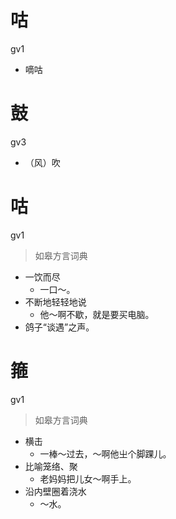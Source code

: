 # 咕
gv1
- 嘀咕
# 鼓
gv3
- （风）吹

# 咕
gv1
> 如皋方言词典
- 一饮而尽
  - 一口～。
- 不断地轻轻地说
  - 他～啊不歇，就是要买电脑。
- 鸽子“谈遇”之声。

# 箍
gv1
> 如皋方言词典
- 横击
  - 一棒～过去，～啊他㞢个脚踝儿。
- 比喻笼络、聚
  - 老妈妈把儿女～啊手上。
- 沿内壁圈着浇水
  - ～水。
